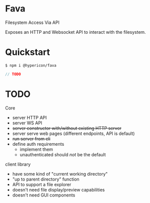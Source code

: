 
# Fava

Filesystem Access Via API

Exposes an HTTP and Websocket API to interact with the filesystem.

# Quickstart

```
$ npm i @hypericon/fava
```

```typescript
// TODO
```

# TODO

Core

- server HTTP API
- server WS API
- ~~server constructor with/without existing HTTP server~~
- server serve web pages (different endpoints, API is default)
- ~~run server from cli~~
- define auth requirements
  - implement them
  - unauthenticated should *not* be the default

client library

- have some kind of "current working directory"
- "up to parent directory" function
- API to support a file explorer
- doesn't need file display/preview capabilities
- doesn't need GUI components
